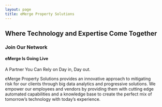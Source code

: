 ```yaml
---
layout: page
title: eMerge Property Solutions
---
```


## Where Technology and Expertise Come Together


### Join Our Network

#### eMerge Is Going Live
A Partner You Can Rely on Day in, Day out. 

eMerge Property Solutions provides an innovative approach to mitigating risk for our clients through big data analytics and progressive solutions.  We empower our employees and vendors by providing them with cutting edge automated capabilities and a knowledge base to create the perfect mix of tomorrow’s technology with today’s experience.
